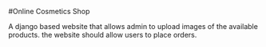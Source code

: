 #Online Cosmetics Shop

A django based website that allows admin to upload images of the available products.
the website should allow users to place orders.
